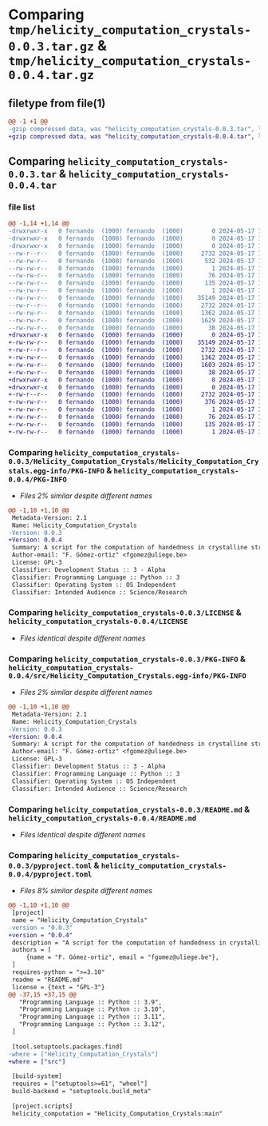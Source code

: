 # Comparing `tmp/helicity_computation_crystals-0.0.3.tar.gz` & `tmp/helicity_computation_crystals-0.0.4.tar.gz`

## filetype from file(1)

```diff
@@ -1 +1 @@
-gzip compressed data, was "helicity_computation_crystals-0.0.3.tar", last modified: Fri May 17 13:35:31 2024, max compression
+gzip compressed data, was "helicity_computation_crystals-0.0.4.tar", last modified: Fri May 17 13:38:55 2024, max compression
```

## Comparing `helicity_computation_crystals-0.0.3.tar` & `helicity_computation_crystals-0.0.4.tar`

### file list

```diff
@@ -1,14 +1,14 @@
-drwxrwxr-x   0 fernando  (1000) fernando  (1000)        0 2024-05-17 13:35:31.334504 helicity_computation_crystals-0.0.3/
-drwxrwxr-x   0 fernando  (1000) fernando  (1000)        0 2024-05-17 13:35:31.330505 helicity_computation_crystals-0.0.3/Helicity_Computation_Crystals/
-drwxrwxr-x   0 fernando  (1000) fernando  (1000)        0 2024-05-17 13:35:31.330505 helicity_computation_crystals-0.0.3/Helicity_Computation_Crystals/Helicity_Computation_Crystals.egg-info/
--rw-r--r--   0 fernando  (1000) fernando  (1000)     2732 2024-05-17 13:35:31.000000 helicity_computation_crystals-0.0.3/Helicity_Computation_Crystals/Helicity_Computation_Crystals.egg-info/PKG-INFO
--rw-rw-r--   0 fernando  (1000) fernando  (1000)      532 2024-05-17 13:35:31.000000 helicity_computation_crystals-0.0.3/Helicity_Computation_Crystals/Helicity_Computation_Crystals.egg-info/SOURCES.txt
--rw-rw-r--   0 fernando  (1000) fernando  (1000)        1 2024-05-17 13:35:31.000000 helicity_computation_crystals-0.0.3/Helicity_Computation_Crystals/Helicity_Computation_Crystals.egg-info/dependency_links.txt
--rw-rw-r--   0 fernando  (1000) fernando  (1000)       76 2024-05-17 13:35:31.000000 helicity_computation_crystals-0.0.3/Helicity_Computation_Crystals/Helicity_Computation_Crystals.egg-info/entry_points.txt
--rw-rw-r--   0 fernando  (1000) fernando  (1000)      135 2024-05-17 13:35:31.000000 helicity_computation_crystals-0.0.3/Helicity_Computation_Crystals/Helicity_Computation_Crystals.egg-info/requires.txt
--rw-rw-r--   0 fernando  (1000) fernando  (1000)        1 2024-05-17 13:35:31.000000 helicity_computation_crystals-0.0.3/Helicity_Computation_Crystals/Helicity_Computation_Crystals.egg-info/top_level.txt
--rw-rw-r--   0 fernando  (1000) fernando  (1000)    35149 2024-05-17 10:45:38.000000 helicity_computation_crystals-0.0.3/LICENSE
--rw-r--r--   0 fernando  (1000) fernando  (1000)     2732 2024-05-17 13:35:31.334504 helicity_computation_crystals-0.0.3/PKG-INFO
--rw-rw-r--   0 fernando  (1000) fernando  (1000)     1362 2024-05-17 10:45:38.000000 helicity_computation_crystals-0.0.3/README.md
--rw-rw-r--   0 fernando  (1000) fernando  (1000)     1629 2024-05-17 13:35:21.000000 helicity_computation_crystals-0.0.3/pyproject.toml
--rw-rw-r--   0 fernando  (1000) fernando  (1000)       38 2024-05-17 13:35:31.334504 helicity_computation_crystals-0.0.3/setup.cfg
+drwxrwxr-x   0 fernando  (1000) fernando  (1000)        0 2024-05-17 13:38:55.538416 helicity_computation_crystals-0.0.4/
+-rw-rw-r--   0 fernando  (1000) fernando  (1000)    35149 2024-05-17 10:45:38.000000 helicity_computation_crystals-0.0.4/LICENSE
+-rw-r--r--   0 fernando  (1000) fernando  (1000)     2732 2024-05-17 13:38:55.538416 helicity_computation_crystals-0.0.4/PKG-INFO
+-rw-rw-r--   0 fernando  (1000) fernando  (1000)     1362 2024-05-17 10:45:38.000000 helicity_computation_crystals-0.0.4/README.md
+-rw-rw-r--   0 fernando  (1000) fernando  (1000)     1603 2024-05-17 13:38:48.000000 helicity_computation_crystals-0.0.4/pyproject.toml
+-rw-rw-r--   0 fernando  (1000) fernando  (1000)       38 2024-05-17 13:38:55.538416 helicity_computation_crystals-0.0.4/setup.cfg
+drwxrwxr-x   0 fernando  (1000) fernando  (1000)        0 2024-05-17 13:38:55.534416 helicity_computation_crystals-0.0.4/src/
+drwxrwxr-x   0 fernando  (1000) fernando  (1000)        0 2024-05-17 13:38:55.534416 helicity_computation_crystals-0.0.4/src/Helicity_Computation_Crystals.egg-info/
+-rw-r--r--   0 fernando  (1000) fernando  (1000)     2732 2024-05-17 13:38:55.000000 helicity_computation_crystals-0.0.4/src/Helicity_Computation_Crystals.egg-info/PKG-INFO
+-rw-rw-r--   0 fernando  (1000) fernando  (1000)      376 2024-05-17 13:38:55.000000 helicity_computation_crystals-0.0.4/src/Helicity_Computation_Crystals.egg-info/SOURCES.txt
+-rw-rw-r--   0 fernando  (1000) fernando  (1000)        1 2024-05-17 13:38:55.000000 helicity_computation_crystals-0.0.4/src/Helicity_Computation_Crystals.egg-info/dependency_links.txt
+-rw-rw-r--   0 fernando  (1000) fernando  (1000)       76 2024-05-17 13:38:55.000000 helicity_computation_crystals-0.0.4/src/Helicity_Computation_Crystals.egg-info/entry_points.txt
+-rw-rw-r--   0 fernando  (1000) fernando  (1000)      135 2024-05-17 13:38:55.000000 helicity_computation_crystals-0.0.4/src/Helicity_Computation_Crystals.egg-info/requires.txt
+-rw-rw-r--   0 fernando  (1000) fernando  (1000)        1 2024-05-17 13:38:55.000000 helicity_computation_crystals-0.0.4/src/Helicity_Computation_Crystals.egg-info/top_level.txt
```

### Comparing `helicity_computation_crystals-0.0.3/Helicity_Computation_Crystals/Helicity_Computation_Crystals.egg-info/PKG-INFO` & `helicity_computation_crystals-0.0.4/PKG-INFO`

 * *Files 2% similar despite different names*

```diff
@@ -1,10 +1,10 @@
 Metadata-Version: 2.1
 Name: Helicity_Computation_Crystals
-Version: 0.0.3
+Version: 0.0.4
 Summary: A script for the computation of handedness in crystalline structures.
 Author-email: "F. Gómez-ortiz" <fgomez@uliege.be>
 License: GPL-3
 Classifier: Development Status :: 3 - Alpha
 Classifier: Programming Language :: Python :: 3
 Classifier: Operating System :: OS Independent
 Classifier: Intended Audience :: Science/Research
```

### Comparing `helicity_computation_crystals-0.0.3/LICENSE` & `helicity_computation_crystals-0.0.4/LICENSE`

 * *Files identical despite different names*

### Comparing `helicity_computation_crystals-0.0.3/PKG-INFO` & `helicity_computation_crystals-0.0.4/src/Helicity_Computation_Crystals.egg-info/PKG-INFO`

 * *Files 2% similar despite different names*

```diff
@@ -1,10 +1,10 @@
 Metadata-Version: 2.1
 Name: Helicity_Computation_Crystals
-Version: 0.0.3
+Version: 0.0.4
 Summary: A script for the computation of handedness in crystalline structures.
 Author-email: "F. Gómez-ortiz" <fgomez@uliege.be>
 License: GPL-3
 Classifier: Development Status :: 3 - Alpha
 Classifier: Programming Language :: Python :: 3
 Classifier: Operating System :: OS Independent
 Classifier: Intended Audience :: Science/Research
```

### Comparing `helicity_computation_crystals-0.0.3/README.md` & `helicity_computation_crystals-0.0.4/README.md`

 * *Files identical despite different names*

### Comparing `helicity_computation_crystals-0.0.3/pyproject.toml` & `helicity_computation_crystals-0.0.4/pyproject.toml`

 * *Files 8% similar despite different names*

```diff
@@ -1,10 +1,10 @@
 [project]
 name = "Helicity_Computation_Crystals"
-version = "0.0.3"
+version = "0.0.4"
 description = "A script for the computation of handedness in crystalline structures."
 authors = [
     {name = "F. Gómez-ortiz", email = "fgomez@uliege.be"},
 ]
 requires-python = ">=3.10"
 readme = "README.md"
 license = {text = "GPL-3"}
@@ -37,15 +37,15 @@
   "Programming Language :: Python :: 3.9",
   "Programming Language :: Python :: 3.10",
   "Programming Language :: Python :: 3.11",
   "Programming Language :: Python :: 3.12",
 ]
 
 [tool.setuptools.packages.find]
-where = ["Helicity_Computation_Crystals"]
+where = ["src"]
 
 [build-system]
 requires = ["setuptools>=61", "wheel"]
 build-backend = "setuptools.build_meta"
 
 [project.scripts]
 helicity_computation = "Helicity_Computation_Crystals:main"
```

